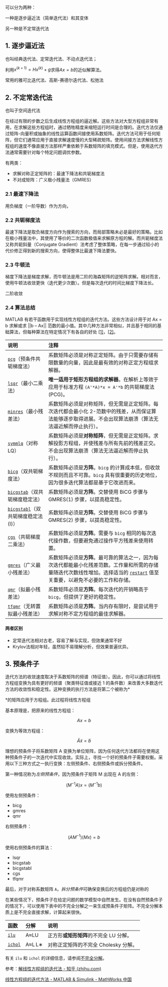 可以分为两种：

一种是逐步逼近法（简单迭代法）和其变体

另一种是不定常迭代法

## 1. 逐步逼近法

也叫经典迭代法、定常迭代法、不动点迭代法；

利用$x^{(k+1)} = Hx^{(k)}+g$求得$Ax=b$的近似解算法。

常用的雅可比迭代法、高斯-赛德尔迭代法、松弛法

## 2. 不定常迭代法

也叫子空间迭代法

在经过有限的步数之后生成线性方程组的逼近解。这些方法对大型方程组非常有用，在求解这些方程组时，通过牺牲精度来缩短运行时间是合理的。迭代方法仅通过矩阵-向量积或抽象的线性运算函数间接使用系数矩阵。迭代方法可用于任何矩阵，但它们通常应用于直接求解速度慢的大型稀疏矩阵。使用间接方法求解线性方程组的速度不像直接方法那样严重依赖于系数矩阵的填充模式。但是，使用迭代方法通常需要针对每个特定问题调优参数。

有两类：

- 求解对称正定矩阵的：最速下降法和共轭梯度法
- 不对成矩阵：广义极小残量法（GMRES）

### 2.1 最速下降法

用负梯度（一阶导数）作为方向，

### 2.2 共轭梯度法

最速下降法是取负梯度方向作为搜索的方向，而局部策略未必是最好的策略。比如在极小残量法中，其使用了等价的二次函数极值来求解原方程的解。而共轭梯度法又称共轭斜量（Conjugate Gradient）法考虑了整体策略，在每一步通过较小的代价修正得到新的搜索方向，使得整体比最速下降法要快。 

### 2.3 牛顿法

梯度下降法是梯度求解，而牛顿法是用二阶的海森矩阵的逆矩阵求解。相对而言，使用牛顿法收敛更快（迭代更少次数）。但是每次迭代的时间比梯度下降法长。

二阶收敛

### 2.4 算法总结

MATLAB 有若干函数用于实现线性方程组的迭代方法。这些方法设计用于对 Ax = b 求解或求 ||b – Ax|| 范数的最小值。其中几种方法非常相似，并且基于相同的基础算法，但每种算法在特定情况下有各自的好处 [[1\]](https://ww2.mathworks.cn/help/matlab/math/iterative-methods-for-linear-systems.html#mw_940f70c5-e98f-4cd0-90b9-3980208a5c3c)，[[2\]](https://ww2.mathworks.cn/help/matlab/math/iterative-methods-for-linear-systems.html#mw_3b1efa0e-3890-4fe5-a6df-c7237749b9c1)。



| 说明                                                         | 注释                                                         |
| :----------------------------------------------------------- | :----------------------------------------------------------- |
| [`pcg`](https://ww2.mathworks.cn/help/matlab/ref/pcg.html)（预条件共轭梯度法） | 系数矩阵必须是对称正定矩阵。由于只需要存储有限数量的向量，因此是最有效的对称正定方程组求解器。 |
| [`lsqr`](https://ww2.mathworks.cn/help/matlab/ref/lsqr.html)（最小二乘法） | **唯一适用于矩形方程组的求解器**。在解析上等效于应用于标准方程 `(A'*A)*x = A'*b` 的共轭梯度法 (PCG)。 |
| [`minres`](https://ww2.mathworks.cn/help/matlab/ref/minres.html)（最小残差法） | 系数矩阵必须是对称矩阵，但无需是正定矩阵。每次迭代都会最小化 2-范数中的残差，从而保证算法能够逐步取得进展。不会出现算法崩溃（算法无法逼近解而停止执行）。 |
| [`symmlq`](https://ww2.mathworks.cn/help/matlab/ref/symmlq.html)（对称 LQ） | 系数矩阵必须是**对称矩阵**，但无需是正定矩阵。求解投影方程组，并使残差与所有先前的残差正交。不会出现算法崩溃（算法无法逼近解而停止执行）。 |
| [`bicg`](https://ww2.mathworks.cn/help/matlab/ref/bicg.html)（双共轭梯度法） | 系数矩阵必须是**方阵**。`bicg` 的计算成本低，但收敛不规则而且不可靠。`bicg` 具有很重要的历史地位，因为很多迭代算法都是基于它改进而来。 |
| [`bicgstab`](https://ww2.mathworks.cn/help/matlab/ref/bicgstab.html)（双共轭梯度稳定法） | 系数矩阵必须是**方阵**。交替使用 BiCG 步骤与 GMRES(1) 步骤，以提高稳定性。 |
| [`bicgstabl`](https://ww2.mathworks.cn/help/matlab/ref/bicgstabl.html)（双共轭梯度稳定法 (l)） | 系数矩阵必须是**方阵**。交替使用 BiCG 步骤与 GMRES(2) 步骤，以提高稳定性。 |
| [`cgs`](https://ww2.mathworks.cn/help/matlab/ref/cgs.html)（共轭梯度二乘法） | 系数矩阵必须是**方阵**。需要与 `bicg` 相同的每次迭代操作数，但要避免通过操作平方残差来使用转置。 |
| [`gmres`](https://ww2.mathworks.cn/help/matlab/ref/gmres.html)（广义最小残差法） | 系数矩阵必须是**方阵**。最可靠的算法之一，因为每次迭代都能最小化残差范数。工作量和所需的存储量随迭代次数线性增加。选择适当的 [`restart`](https://ww2.mathworks.cn/help/matlab/ref/gmres.html#mw_24201e19-dce2-43f8-ba6a-7fc8cc4f6727) 值至关重要，以避免不必要的工作和存储。 |
| [`qmr`](https://ww2.mathworks.cn/help/matlab/ref/qmr.html)（拟最小残差法） | 系数矩阵必须是**方阵**。每次迭代的开销略高于 `bicg`，但提供了更好的稳定性。 |
| [`tfqmr`](https://ww2.mathworks.cn/help/matlab/ref/tfqmr.html)（无转置拟最小残差法） | 系数矩阵必须是**方阵**。当内存有限时，是尝试用于求解对称不定方程组的最佳求解器。 |

#### 两者区别

- 定常迭代法相对古老，容易了解与实现，但效果通常不好
- Krylov法相对年轻，虽然较不易理解分析，但效果普遍优异。

## 3. 预条件子

迭代方法的收敛速度取决于系数矩阵的频谱（特征值）。因此，你可以通过将线性方程组变换为具有更好的频谱（聚类特征值或接近 1 的条件数）来改善大多数迭代方法的收敛性和稳定性。这种变换的执行方法是将第二个被称为*

*的矩阵应用于方程组。此过程将线性方程组

基本原理是，把原来的线性方程组：

$$Ax=b$$

变换为等效方程组：

$$\tilde{A}\tilde{x}=\tilde{b}$$

理想的预条件子将系数矩阵 A 变换为单位矩阵，因为任何迭代方法都将在使用这种预条件子的一次迭代中实现收敛。实际上，寻找一个好的预条件子需要权衡。采用以下三种方式之一执行变换：左侧预条件、右侧预条件或拆分预条件。

第一种情况称为*左侧预条件*，因为预条件子矩阵 M 出现在 A 的左侧：

$$(M^{-1}A)x=(M^{-1}b)$$

使用左侧预条件：

- bicg
- gmres
- qmr

右侧预条件：

$$(AM^{-1})(Mx)=b$$

使用右侧预条件的算法：

- lsqr
- bicgstab
- bicgstabl
- cgs
- tfqmr

最后，对于对称系数矩阵 `A`，*拆分预条件*可确保变换后的方程组仍是对称的

在某些情况下，预条件子在给定问题的数学模型中自然发生。在没有自然预条件子的情况下，可以使用下表中的不完全分解之一来生成预条件子矩阵。不完全分解本质上是不完全直接求解，计算起来很快。



| 函数                                                         | 分解   | 说明                                   |
| :----------------------------------------------------------- | :----- | :------------------------------------- |
| [`ilu`](https://ww2.mathworks.cn/help/matlab/ref/ilu.html)   | A≈LU   | 正方形**或矩形矩阵**的不完全 LU 分解。 |
| [`ichol`](https://ww2.mathworks.cn/help/matlab/ref/ichol.html) | A≈L L∗ | 对称正定矩阵的不完全 Cholesky 分解。   |

有关 `ilu` 和 `ichol` 的详细信息，请参阅[不完全分解](https://ww2.mathworks.cn/help/matlab/math/sparse-matrix-operations.html#f6-14457)。



参考：[解线性方程组的迭代法 - 知乎 (zhihu.com)](https://zhuanlan.zhihu.com/p/281927651)

[线性方程组的迭代方法 - MATLAB & Simulink - MathWorks 中国](https://ww2.mathworks.cn/help/matlab/math/iterative-methods-for-linear-systems.html)